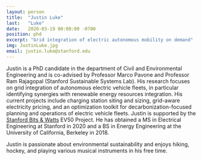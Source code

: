 ```yaml
---
layout: person
title:  "Justin Luke"
last:   "Luke"
date:   2020-03-19 00:00:00 -0700
position: phd
excerpt: "Grid integration of electric autonomous mobility on demand"
img: JustinLuke.jpg
email: justin.luke@stanford.edu
---
```


Justin is a PhD candidate in the department of Civil and Environmental Engineering and is co-advised by Professor Marco Pavone and Professor Ram Rajagopal (Stanford Sustainable Systems Lab). His research focuses on grid integration of autonomous electric vehicle fleets, in particular identifying synergies with renewable energy resources integration. His current projects include charging station siting and sizing, grid-aware electricity pricing, and an optimization toolkit for decarbonization-focused planning and operations of electric vehicle fleets. Justin is supported by the <a href="https://bitsandwatts.stanford.edu">Stanford Bits & Watts</a> EV50 Project. He has obtained a MS in Electrical Engineering at Stanford in 2020 and a BS in Energy Engineering at the University of California, Berkeley in 2018.

Justin is passionate about environmental sustainability and enjoys hiking, hockey, and playing various musical instruments in his free time.

